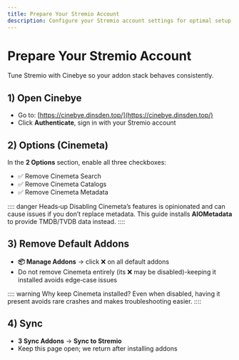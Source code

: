 ```yaml
---
title: Prepare Your Stremio Account
description: Configure your Stremio account settings for optimal setup
---
```


# Prepare Your Stremio Account

Tune Stremio with Cinebye so your addon stack behaves consistently.

## 1) Open Cinebye

- Go to: [https://cinebye.dinsden.top/](https://cinebye.dinsden.top/)
- Click **Authenticate**, sign in with your Stremio account

## 2) Options (Cinemeta)

In the **2 Options** section, enable all three checkboxes:

- ✅ Remove Cinemeta Search
- ✅ Remove Cinemeta Catalogs
- ✅ Remove Cinemeta Metadata

:::: danger Heads‑up
Disabling Cinemeta’s features is opinionated and can cause issues if you don’t replace metadata. This guide installs **AIOMetadata** to provide TMDB/TVDB data instead.
::::

## 3) Remove Default Addons

- **📦 Manage Addons** → click ❌ on all default addons
- Do not remove Cinemeta entirely (its ❌ may be disabled)-keeping it installed avoids edge‑case issues

:::: warning Why keep Cinemeta installed?
Even when disabled, having it present avoids rare crashes and makes troubleshooting easier.
::::

## 4) Sync

- **3 Sync Addons** → **Sync to Stremio**
- Keep this page open; we return after installing addons

